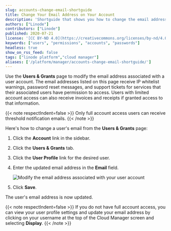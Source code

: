```yaml
---
slug: accounts-change-email-shortguide
title: Change Your Email Address on Your Account
description: 'Shortguide that shows you how to change the email address on your account.'
authors: ["Linode"]
contributors: ["Linode"]
published: 2020-07-21
license: '[CC BY-ND 4.0](https://creativecommons.org/licenses/by-nd/4.0)'
keywords: ["users", "permissions", "accounts", "passwords"]
headless: true
show_on_rss_feed: false
tags: ["linode platform","cloud manager"]
aliases: ['/platform/manager/accounts-change-email-shortguide/']
---
```


Use the **Users & Grants** page to modify the email address associated with a user account. The email addresses listed on this page receive IP whitelist warnings, password reset messages, and support tickets for services that their associated users have permission to access. Users with limited account access can also receive invoices and receipts if granted access to that information.

{{< note respectIndent=false >}}
Only full account access users can receive threshold notification emails.
{{< /note >}}

Here's how to change a user's email from the **Users & Grants** page:

1.  Click the **Account** link in the sidebar.
1.  Click the **Users & Grants** tab.
1.  Click the **User Profile** link for the desired user.
1.  Enter the updated email address in the **Email** field.

    ![Modify the email address associated with your user account](accounts-my-profile-change-email.png "Modify the email address associated with your user account")

1.  Click **Save**.

The user's email address is now updated.

{{< note respectIndent=false >}}
If you do not have full account access, you can view your user profile settings and update your email address by clicking on your username at the top of the Cloud Manager screen and selecting **Display**.
{{< /note >}}